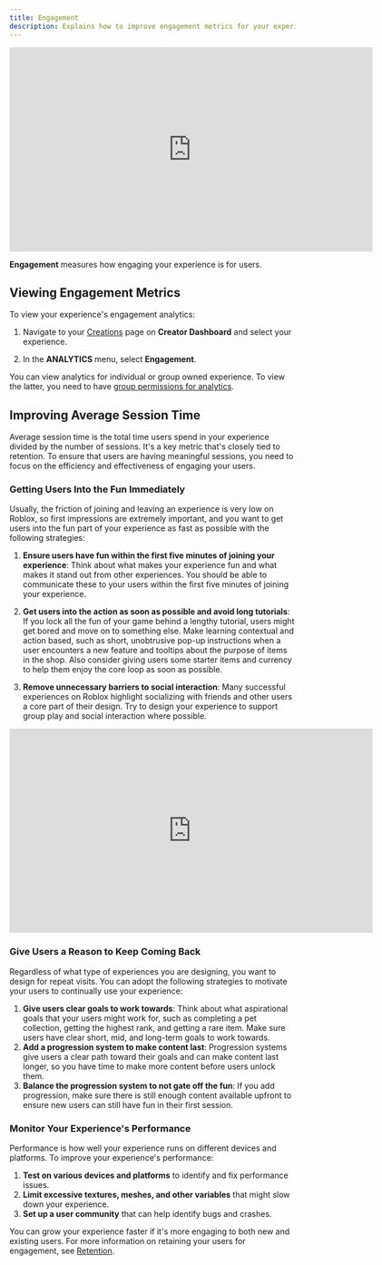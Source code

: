 ```yaml
---
title: Engagement
description: Explains how to improve engagement metrics for your experience.
---
```


<iframe width="640" height="360" src="https://www.youtube-nocookie.com/embed/N2l0BDgSNtQ?si=nSd4PCd8ta_tIC-n" title="YouTube video player" frameborder="0" allow="accelerometer; autoplay; clipboard-write; encrypted-media; gyroscope; picture-in-picture; web-share" allowfullscreen></iframe>

<br />

**Engagement** measures how engaging your experience is for users.

## Viewing Engagement Metrics

To view your experience's engagement analytics:

1. Navigate to your [Creations](https://create.roblox.com/dashboard/creations) page on **Creator Dashboard** and select your experience.

1. In the **ANALYTICS** menu, select **Engagement**.

You can view analytics for individual or group owned experience. To view the latter, you need to have [group permissions for analytics](../../production/analytics/analytics-dashboard.md#granting-group-permission).

## Improving Average Session Time

Average session time is the total time users spend in your experience divided by the number of sessions. It's a key metric that's closely tied to retention. To ensure that users are having meaningful sessions, you need to focus on the efficiency and effectiveness of engaging your users.

### Getting Users Into the Fun Immediately

Usually, the friction of joining and leaving an experience is very low on Roblox, so first impressions are extremely important, and you want to get users into the fun part of your experience as fast as possible with the following strategies:

1. **Ensure users have fun within the first five minutes of joining your experience**: Think about what makes your experience fun and what makes it stand out from other experiences. You should be able to communicate these to your users within the first five minutes of joining your experience.

2. **Get users into the action as soon as possible and avoid long tutorials**: If you lock all the fun of your game behind a lengthy tutorial, users might get bored and move on to something else. Make learning contextual and action based, such as short, unobtrusive pop-up instructions when a user encounters a new feature and tooltips about the purpose of items in the shop. Also consider giving users some starter items and currency to help them enjoy the core loop as soon as possible.

3. **Remove unnecessary barriers to social interaction**: Many successful experiences on Roblox highlight socializing with friends and other users a core part of their design. Try to design your experience to support group play and social interaction where possible.

<iframe width="640" height="360" src="https://www.youtube-nocookie.com/embed/BkQL2_DY9Mc" title="YouTube video player" frameborder="0" allow="accelerometer; clipboard-write; encrypted-media; gyroscope; picture-in-picture" allowfullscreen></iframe>

### Give Users a Reason to Keep Coming Back

Regardless of what type of experiences you are designing, you want to design for repeat visits. You can adopt the following strategies to motivate your users to continually use your experience:

1. **Give users clear goals to work towards**: Think about what aspirational goals that your users might work for, such as completing a pet collection, getting the highest rank, and getting a rare item. Make sure users have clear short, mid, and long-term goals to work towards.
2. **Add a progression system to make content last**: Progression systems give users a clear path toward their goals and can make content last longer, so you have time to make more content before users unlock them.
3. **Balance the progression system to not gate off the fun**: If you add progression, make sure there is still enough content available upfront to ensure new users can still have fun in their first session.

### Monitor Your Experience's Performance

Performance is how well your experience runs on different devices and platforms. To improve your experience's performance:

1. **Test on various devices and platforms** to identify and fix performance issues.
2. **Limit excessive textures, meshes, and other variables** that might slow down your experience.
3. **Set up a user community** that can help identify bugs and crashes.

You can grow your experience faster if it's more engaging to both new and existing users. For more information on retaining your users for engagement, see [Retention](../../production/analytics/retention.md).
